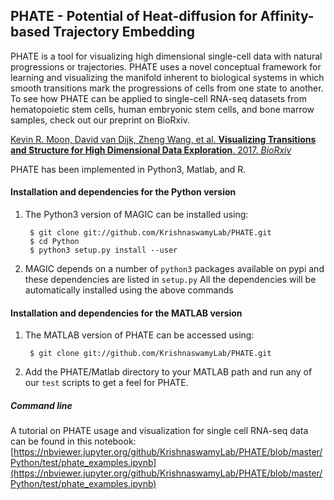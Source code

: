 PHATE  - Potential of Heat-diffusion for Affinity-based Trajectory Embedding
-------------------------------------------------------

PHATE is a tool for visualizing high dimensional single-cell data with natural progressions or trajectories. PHATE uses a novel conceptual framework for learning and visualizing the manifold inherent to biological systems in which smooth transitions mark the progressions of cells from one state to another. To see how PHATE can be applied to single-cell RNA-seq datasets from hematopoietic stem cells, human embryonic stem cells, and bone marrow samples, check out our preprint on BioRxiv.

[Kevin R. Moon, David van Dijk, Zheng Wang, et al. **Visualizing Transitions and Structure for High Dimensional Data Exploration**. 2017. *BioRxiv*](https://doi.org/10.1101/120378)


PHATE has been implemented in Python3, Matlab, and R.




#### Installation and dependencies for the Python version
1. The Python3 version of MAGIC can be installed using:

        $ git clone git://github.com/KrishnaswamyLab/PHATE.git
        $ cd Python
        $ python3 setup.py install --user

2. MAGIC depends on a number of `python3` packages available on pypi and these dependencies are listed in `setup.py`
All the dependencies will be automatically installed using the above commands

#### Installation and dependencies for the MATLAB version
1. The MATLAB version of PHATE can be accessed using:

        $ git clone git://github.com/KrishnaswamyLab/PHATE.git


2. Add the PHATE/Matlab directory to your MATLAB path and run any of our `test` scripts to get a feel for PHATE.

##### Command line
A tutorial on PHATE usage and visualization for single cell RNA-seq data can be found in this notebook: [https://nbviewer.jupyter.org/github/KrishnaswamyLab/PHATE/blob/master/Python/test/phate_examples.ipynb](https://nbviewer.jupyter.org/github/KrishnaswamyLab/PHATE/blob/master/Python/test/phate_examples.ipynb)
